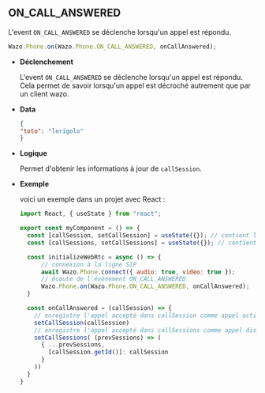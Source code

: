 ## ON_CALL_ANSWERED

L'event `ON_CALL_ANSWERED` se déclenche lorsqu'un appel est répondu.

```js
Wazo.Phone.on(Wazo.Phone.ON_CALL_ANSWERED, onCallAnswered);
```

<div class="useless-tab-container">

- **Déclenchement**

  L'event `ON_CALL_ANSWERED` se déclenche lorsqu'un appel est répondu.  
  Cela permet de savoir lorsqu'un appel est décroché autrement que par un client wazo.

- **Data**

  ```json
  {
  "toto": "lerigolo"
  }
  ```

- **Logique**

  Permet d'obtenir les informations à jour de `callSession`.

- **Exemple**

  voici un exemple dans un projet avec React :
  
  ```js
  import React, { useState } from "react";
  
  export const myComponent = () => {
    const [callSession, setCallSession] = useState({}); // contient l'appel actif
    const [callSessions, setCallSessions] = useState({}); // contient l'ensemble des appels (en cours et disponible)

    const initializeWebRtc = async () => {
        // connexion à la ligne SIP
        await Wazo.Phone.connect({ audio: true, video: true });
        // écoute de l'évènement ON_CALL_ANSWERED
        Wazo.Phone.on(Wazo.Phone.ON_CALL_ANSWERED, onCallAnswered);
    }

    const onCallAnswered = (callSession) => {
      // enregistre l'appel accepté dans callSession comme appel actif
      setCallSession(callSession)
      // enregistre l'appel accepté dans callSessions comme appel disponible
      setCallSessions( (prevSessions) => (
        { ...prevSessions,
          [callSession.getId()]: callSession
        }
      ))
    }
  }
  ```

</div>
